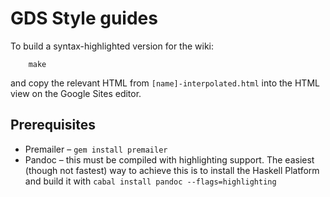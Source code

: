 GDS Style guides
================

To build a syntax-highlighted version for the wiki:

		make

and copy the relevant HTML from `[name]-interpolated.html` into the HTML view
on the Google Sites editor.

Prerequisites
-------------

* Premailer – `gem install premailer`
* Pandoc – this must be compiled with highlighting support. The easiest (though
  not fastest) way to achieve this is to install the Haskell Platform and
  build it with `cabal install pandoc --flags=highlighting`
